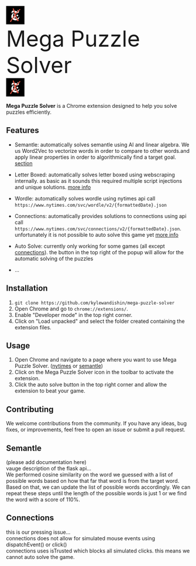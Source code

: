 <div style="display: inline-block;">
  <img src="assets/logo.png" alt="Mega Puzzle Solver Logo" width="50px" height="50px">
  <div style="font-size: 60px; display: inline-block;">Mega Puzzle Solver</div>
  <img src="assets/logo.png" alt="Mega Puzzle Solver Logo" width="50px" height="50px">
</div>

**Mega Puzzle Solver** is a Chrome extension designed to help you solve puzzles efficiently.

## Features

- Semantle: automatically solves semantle using AI and linear algebra. We us Word2Vec to vectorize words in order to compare to other words.and apply linear properties in order to algorithmically find a target goal. [section](#semantle)
- Letter Boxed: automatically solves letter boxed using webscraping internally. as basic as it sounds this required multiple script injections and unique solutions. [more info](#letter-boxed)
- Wordle: automatically solves wordle using nytimes api call `https://www.nytimes.com/svc/wordle/v2/{formattedDate}.json`
- Connections: automatically provides solutions to connections using api call `https://www.nytimes.com/svc/connections/v2/{formattedDate}.json`. unfortunately it is not possible to auto solve this game yet [more info](#connections)

- Auto Solve: currently only working for some games (all except [connections](#connections)). the button in the top right of the popup will allow for the automatic solving of the puzzles

- ...

## Installation

1. `git clone https://github.com/kylewandishin/mega-puzzle-solver`
2. Open Chrome and go to `chrome://extensions/`.
3. Enable "Developer mode" in the top right corner.
4. Click on "Load unpacked" and select the folder created containing the extension files.

## Usage
1. Open Chrome and navigate to a page where you want to use Mega Puzzle Solver. ([nytimes](https://www.nytimes.com/crosswords) or [semantle](https://semantle.com/))
2. Click on the Mega Puzzle Solver icon in the toolbar to activate the extension.
3. Click the auto solve button in the top right corner and allow the extension to beat your game.

## Contributing
We welcome contributions from the community. If you have any ideas, bug fixes, or improvements, feel free to open an issue or submit a pull request.

## Semantle
(please add documentation here)<br/>
vauge description of the flask api...<br/>
We performed cosine similarity on the word we guessed with a list of possible words based on how that far that word is from the target word. Based on that, we can update the list of possible words accordingly. We can repeat these steps until the length of the possible words is just 1 or we find the word with a score of 110%.

## Connections
this is our pressing issue...<br/>
connections does not allow for simulated mouse events using dispatchEvent() or click()<br/>
connections uses isTrusted which blocks all simulated clicks. this means we cannot auto solve the game.<br/>
